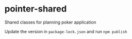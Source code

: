 # pointer-shared

Shared classes for planning poker application

Update the version in `package-lock.json` and run `npm publish`
